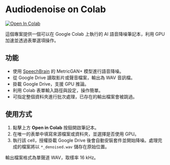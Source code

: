 # Audiodenoise on Colab

[![Open In Colab](https://colab.research.google.com/assets/colab-badge.svg)](https://colab.research.google.com/github/Dao-you/your-repo/blob/main/example.ipynb)


這個專案提供一個可以在 Google Colab 上執行的 AI 語音降噪筆記本，利用 GPU 加速並透過表單選項操作。

## 功能

- 使用 [SpeechBrain](https://github.com/speechbrain/speechbrain) 的 MetricGAN+ 模型進行語音降噪。
- 從 Google Drive 讀取影片或聲音檔案，輸出為 WAV 音訊檔。
- 掛載 Google Drive，支援 GPU 推論。
- 利用 Colab 表單輸入路徑與設定，操作簡單。
- 可指定整個資料夾進行批次處理，已存在的輸出檔案會被跳過。


## 使用方式

1. 點擊上方 **Open in Colab** 按鈕開啟筆記本。
2. 在唯一的表單中填寫來源檔案或資料夾，並選擇是否使用 GPU。
3. 執行該 cell，授權掛載 Google Drive 後會自動安裝套件並開始降噪。處理完成的檔案將以 `*_denoised.wav` 儲存在原始位置。

輸出檔案格式為單聲道 WAV，取樣率 16 kHz。
